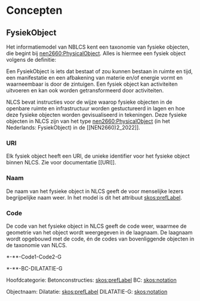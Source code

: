 # Concepten


## FysiekObject

Het informatiemodel van NBLCS kent een taxonomie van fysieke objecten, die begint bij [nen2660:PhysicalObject](https://w3id.org/nen2660/def#PhysicalObject). Alles is hiermee een fysiek object volgens de definitie:

Een FysiekObject is iets dat bestaat of zou kunnen bestaan in ruimte en tijd, een manifestatie en een afbakening van materie en/of energie vormt en waarneembaar is door de zintuigen. Een fysiek object kan activiteiten uitvoeren en kan ook worden getransformeerd door activiteiten.

NLCS bevat instructies voor de wijze waarop fysieke objecten in de openbare ruimte en infrastructuur worden gestuctureerd in lagen en hoe deze fysieke objecten worden gevisualiseerd in tekeningen. Deze fysieke objecten in NLCS zijn van het type [nen2660:PhysicalObject](https://w3id.org/nen2660/def#PhysicalObject) (in het Nederlands: FysiekObject) in de [[NEN2660)2_2022]].

### URI
Elk fysiek object heeft een URI, de unieke identifier voor het fysieke object binnen NLCS. Zie voor documentatie [[URI]].

### Naam
De naam van het fysieke object in NLCS geeft de voor menselijke lezers begrijpelijke naam weer. In het model is dit het attribuut [skos:prefLabel](https://www.w3.org/2009/08/skos-reference/skos.html#prefLabel).

### Code
De code van het fysieke object in NLCS geeft de code weer, waarmee de geometrie van het object wordt weergegeven in de laagnaam. De laagnaam wordt opgebouwd met de code, én de codes van bovenliggende objecten in de taxonomie van NLCS.

*-**-Code1-Code2-G




<aside class="example" title="Voorbeeld: Betonconstructies">
*-**-BC-DILATATIE-G


Hoofdcategorie:
Betonconstructies: [skos:prefLabel](https://www.w3.org/2009/08/skos-reference/skos.html#prefLabel)
BC: [skos:notation](https://www.w3.org/2009/08/skos-reference/skos.html#notation)

Objectnaam:
Dilatatie: [skos:prefLabel](https://www.w3.org/2009/08/skos-reference/skos.html#prefLabel)
DILATATIE-G: [skos:notation](https://www.w3.org/2009/08/skos-reference/skos.html#notation)

</aside>
